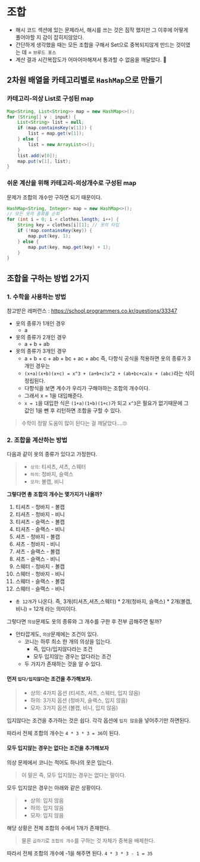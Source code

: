 # 조합
- 해시 코드 섹션에 있는 문제라서, 해시를 쓰는 것은 짐작 했지만 그 이후에 어떻게 풀어야할 지 감이 잡히지않았다.
- 간단하게 생각했을 때는 모든 조합을 구해서 Set으로 중복되지않게 만드는 것이였는 데 = `브루드 포스`
- 계산 결과 시간복잡도가 어마어마해져서 통과할 수 없음을 깨달았다. 🤣

## 2차원 배열을 카테고리별로 `HashMap`으로 만들기
### 카테고리-의상 List로 구성된 map
```java
Map<String, List<String>> map = new HashMap<>();
for (String[] v : input) {
    List<String> list = null;
    if (map.containsKey(v[1])) {
        list = map.get(v[1]);
    } else {
        list = new ArrayList<>();
    }
    list.add(v[0]);
    map.put(v[1], list);
}
```
### 쉬운 계산을 위해 카테고리-의상개수로 구성된 map
문제가 조합의 개수만 구하면 되기 때문이다.
```java
HashMap<String, Integer> map = new HashMap<>();
// 모든 옷의 종류를 순회
for (int i = 0; i < clothes.length; i++) {
    String key = clothes[i][1]; // 옷의 타입
    if (!map.containsKey(key)) {
        map.put(key, 1);
    } else {
        map.put(key, map.get(key) + 1);
    }
}
```

## 조합을 구하는 방법 2가지
### 1. 수학을 사용하는 방법
참고받은 레퍼런스 : https://school.programmers.co.kr/questions/33347
- 옷의 종류가 1개인 경우
  - a
- 옷의 종류가 2개인 경우
  - a + b + ab
- 옷의 종류가 3개인 경우
  - a + b + c + ab + bc + ac + abc
즉, 다항식 공식을 적용하면 옷의 종류가 3개인 경우는
  - `(x+a)(x+b)(x+c) = x^3 + (a+b+c)x^2 + (ab+bc+ca)x + (abc)`라는 식이 정립된다.
  - 다항식을 보면 계수가 우리가 구해야하는 조합의 개수이다.
  - 그래서 x = 1을 대입해준다.
  - `x = 1`을 대입한 식은 `(1+a)(1+b)(1+c)`가 되고 `x^3`은 필요가 없기때문에 그 값인 1을 뺀 후 리턴하면 조합을 구할 수 있다.

> 수학이 정말 도움이 많이 된다는 걸 깨달았다....🙄
### 2. 조합을 계산하는 방법
다음과 같이 옷의 종류가 있다고 가정한다.
> - `상의`: 티셔츠, 셔츠, 스웨터
> - `하의`: 청바지, 슬랙스
> - `모자`: 볼캡, 비니

**그렇다면 총 조합의 개수는 몇가지가 나올까?**
1. 티셔츠 - 청바지 - 볼캡
2. 티셔츠 - 청바지 - 비니
3. 티셔츠 - 슬랙스 - 볼캡
4. 티셔츠 - 슬랙스 - 비니
5. 셔츠 - 청바지 - 볼캡
6. 셔츠 - 청바지 - 비니
7. 셔츠 - 슬랙스 - 볼캡
8. 셔츠 - 슬랙스 - 비니
9. 스웨터 - 청바지 - 볼캡 
10. 스웨터 - 청바지 - 비니 
11. 스웨터 - 슬랙스 - 볼캡 
12. 스웨터 - 슬랙스 - 비니

- `총 12개`가 나온다. 즉, 3개(티셔츠,셔츠,스웨터) * 2개(청바지, 슬랙스) * 2개(볼캡,비니) = 12개 라는 의미이다.

그렇다면 `의상`문제도 옷의 종류와 그 개수를 구한 후 전부 곱해주면 될까?
- 안타깝게도, `의상`문제에는 조건이 있다.
  - 코니는 하루 최소 한 개의 의상을 입는다.
    - 즉, 입다/입지않다라는 조건
    - 모두 입지않는 경우는 없다라는 조건
  - 두 가지가 존재하는 것을 알 수 있다.

#### 먼저 `입다/입지않다`는 조건을 추가해보자.
> - 상의: 4가지 옵션 (티셔츠, 셔츠, 스웨터, 입지 않음)
> - 하의: 3가지 옵션 (청바지, 슬랙스, 입지 않음)
> - 모자: 3가지 옵션 (볼캡, 비니, 입지 않음)

입지않다는 조건을 추가하는 것은 쉽다. 각각 옵션에 `입지 않음`을 넣어주기만 하면된다.

따라서 전체 조합의 개수는 `4 * 3 * 3 = 36`이 된다.

#### 모두 입지않는 경우는 없다는 조건을 추가해보자
의상 문제에서 코니는 적어도 하나의 옷은 입는다.
> 이 말은 즉, 모두 입지않는 경우는 없다는 말이다.

모두 입지않은 경우는 아래와 같은 상황이다.
> - 상의: 입지 않음
> - 하의: 입지 않음
> - 모자: 입지 않음

해당 상황은 전체 조합의 수에서 1개가 존재한다.
> 물론 `곱하기`로 `조합의 개수`를 구하는 것 자체가 중복을 배제한다.

따라서 전체 조합의 개수에 -1을 해주면 된다.
`4 * 3 * 3 - 1 = 35`
